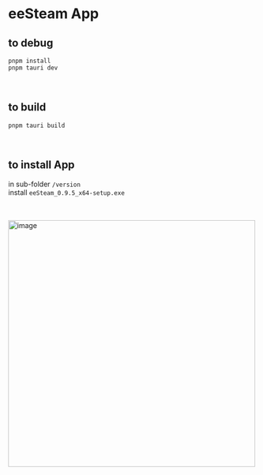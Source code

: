 # eeSteam App

## to debug
```
pnpm install    
pnpm tauri dev
```

<br />

## to build
```
pnpm tauri build
```

<br />

## to install App
in sub-folder `/version`     
install `eeSteam_0.9.5_x64-setup.exe`

<br />
<br />

<img width="500" alt="image" src="https://github.com/user-attachments/assets/f2032e5f-5715-4987-9844-1b26133cdf7f">
